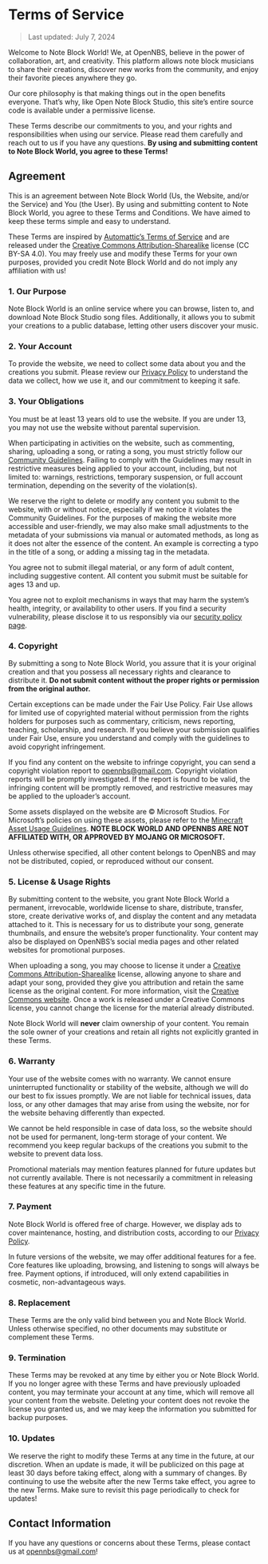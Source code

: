 # Terms of Service

> Last updated: July 7, 2024

Welcome to Note Block World! We, at OpenNBS, believe in the power of collaboration, art, and creativity. This platform allows note block musicians to share their creations, discover new works from the community, and enjoy their favorite pieces anywhere they go.

Our core philosophy is that making things out in the open benefits everyone. That’s why, like Open Note Block Studio, this site’s entire source code is available under a permissive license.

These Terms describe our commitments to you, and your rights and responsibilities when using our service. Please read them carefully and reach out to us if you have any questions. **By using and submitting content to Note Block World, you agree to these Terms!**

## Agreement

This is an agreement between Note Block World (Us, the Website, and/or the Service) and You (the User). By using and submitting content to Note Block World, you agree to these Terms and Conditions. We have aimed to keep these terms simple and easy to understand.

These Terms are inspired by [Automattic’s Terms of Service](https://wordpress.com/tos/) and are released under the [Creative Commons Attribution-Sharealike](https://creativecommons.org/licenses/by-sa/4.0/) license (CC BY-SA 4.0). You may freely use and modify these Terms for your own purposes, provided you credit Note Block World and do not imply any affiliation with us!

### 1. Our Purpose

Note Block World is an online service where you can browse, listen to, and download Note Block Studio song files. Additionally, it allows you to submit your creations to a public database, letting other users discover your music.

### 2. Your Account

To provide the website, we need to collect some data about you and the creations you submit. Please review our [Privacy Policy](/privacy) to understand the data we collect, how we use it, and our commitment to keeping it safe.

### 3. Your Obligations

You must be at least 13 years old to use the website. If you are under 13, you may not use the website without parental supervision.

When participating in activities on the website, such as commenting, sharing, uploading a song, or rating a song, you must strictly follow our [Community Guidelines](/guidelines). Failing to comply with the Guidelines may result in restrictive measures being applied to your account, including, but not limited to: warnings, restrictions, temporary suspension, or full account termination, depending on the severity of the violation(s).

We reserve the right to delete or modify any content you submit to the website, with or without notice, especially if we notice it violates the Community Guidelines. For the purposes of making the website more accessible and user-friendly, we may also make small adjustments to the metadata of your submissions via manual or automated methods, as long as it does not alter the essence of the content. An example is correcting a typo in the title of a song, or adding a missing tag in the metadata.

You agree not to submit illegal material, or any form of adult content, including suggestive content. All content you submit must be suitable for ages 13 and up.

You agree not to exploit mechanisms in ways that may harm the system’s health, integrity, or availability to other users. If you find a security vulnerability, please disclose it to us responsibly via our [security policy page](https://github.com/OpenNBS/NoteBlockWorld/security).

### 4. Copyright

By submitting a song to Note Block World, you assure that it is your original creation and that you possess all necessary rights and clearance to distribute it. **Do not submit content without the proper rights or permission from the original author.**

Certain exceptions can be made under the Fair Use Policy. Fair Use allows for limited use of copyrighted material without permission from the rights holders for purposes such as commentary, criticism, news reporting, teaching, scholarship, and research. If you believe your submission qualifies under Fair Use, ensure you understand and comply with the guidelines to avoid copyright infringement.

If you find any content on the website to infringe copyright, you can send a copyright violation report to [opennbs@gmail.com](mailto:opennbs@gmail.com). Copyright violation reports will be promptly investigated. If the report is found to be valid, the infringing content will be promptly removed, and restrictive measures may be applied to the uploader’s account.

Some assets displayed on the website are © Microsoft Studios. For Microsoft’s policies on using these assets, please refer to the [Minecraft Asset Usage Guidelines](https://www.minecraft.net/en-us/usage-guidelines). **NOTE BLOCK WORLD AND OPENNBS ARE NOT AFFILIATED WITH, OR APPROVED BY MOJANG OR MICROSOFT.**

Unless otherwise specified, all other content belongs to OpenNBS and may not be distributed, copied, or reproduced without our consent.

### 5. License & Usage Rights

By submitting content to the website, you grant Note Block World a permanent, irrevocable, worldwide license to share, distribute, transfer, store, create derivative works of, and display the content and any metadata attached to it. This is necessary for us to distribute your song, generate thumbnails, and ensure the website’s proper functionality. Your content may also be displayed on OpenNBS’s social media pages and other related websites for promotional purposes.

When uploading a song, you may choose to license it under a [Creative Commons Attribution-Sharealike](https://creativecommons.org/licenses/by-sa/4.0/deed) license, allowing anyone to share and adapt your song, provided they give you attribution and retain the same license as the original content. For more information, visit the [Creative Commons website](https://creativecommons.org/share-your-work/cclicenses/). Once a work is released under a Creative Commons license, you cannot change the license for the material already distributed.

Note Block World will **never** claim ownership of your content. You remain the sole owner of your creations and retain all rights not explicitly granted in these Terms.

### 6. Warranty

Your use of the website comes with no warranty. We cannot ensure uninterrupted functionality or stability of the website, although we will do our best to fix issues promptly. We are not liable for technical issues, data loss, or any other damages that may arise from using the website, nor for the website behaving differently than expected.

We cannot be held responsible in case of data loss, so the website should not be used for permanent, long-term storage of your content. We recommend you keep regular backups of the creations you submit to the website to prevent data loss.

Promotional materials may mention features planned for future updates but not currently available. There is not necessarily a commitment in releasing these features at any specific time in the future.

### 7. Payment

Note Block World is offered free of charge. However, we display ads to cover maintenance, hosting, and distribution costs, according to our [Privacy Policy](/privacy).

In future versions of the website, we may offer additional features for a fee. Core features like uploading, browsing, and listening to songs will always be free. Payment options, if introduced, will only extend capabilities in cosmetic, non-advantageous ways.

### 8. Replacement

These Terms are the only valid bind between you and Note Block World. Unless otherwise specified, no other documents may substitute or complement these Terms.

### 9. Termination

These Terms may be revoked at any time by either you or Note Block World. If you no longer agree with these Terms and have previously uploaded content, you may terminate your account at any time, which will remove all your content from the website. Deleting your content does not revoke the license you granted us, and we may keep the information you submitted for backup purposes.

### 10. Updates

We reserve the right to modify these Terms at any time in the future, at our discretion. When an update is made, it will be publicized on this page at least 30 days before taking effect, along with a summary of changes. By continuing to use the website after the new Terms take effect, you agree to the new Terms. Make sure to revisit this page periodically to check for updates!

## Contact Information

If you have any questions or concerns about these Terms, please contact us at [opennbs@gmail.com](mailto:opennbs@gmail.com)!

